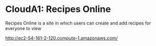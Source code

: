 # CloudA1: Recipes Online
Recipes Online is a site in which users can create and add recipes for everyone to view

http://ec2-54-161-2-120.compute-1.amazonaws.com/
